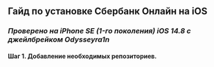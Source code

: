 <h2>Гайд по установке Сбербанк Онлайн на iOS</h2>

<h3><i>Проверено на iPhone SE (1-го поколения) iOS 14.8 c джейлбрейком Odysseyra1n</i></h3>

<h4>Шаг 1. Добавление необходимых репозиториев.</h4>

